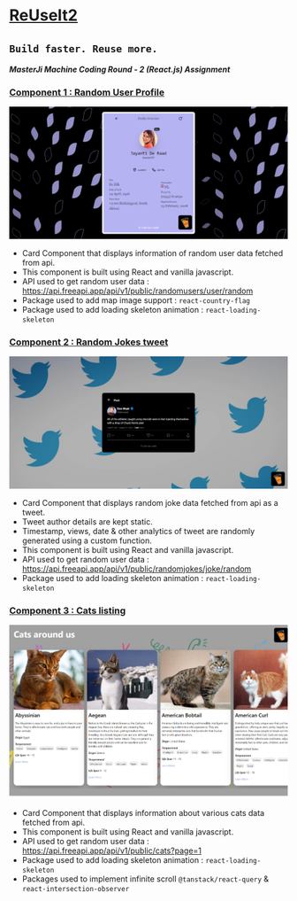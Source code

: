# [ReUseIt2](https://re-use-it-2.netlify.app/)

## `Build faster. Reuse more.`

**_MasterJi Machine Coding Round - 2 (React.js) Assignment_**

### [Component 1 : Random User Profile](https://re-use-it-2.netlify.app/random-user)

<img src="./public/assets/random-user.png"></img>

- Card Component that displays information of random user data fetched from api.
- This component is built using React and vanilla javascript.
- API used to get random user data : https://api.freeapi.app/api/v1/public/randomusers/user/random
- Package used to add map image support : `react-country-flag`
- Package used to add loading skeleton animation : `react-loading-skeleton`

### [Component 2 : Random Jokes tweet](https://re-use-it-2.netlify.app/random-jokes)

<img src="./public/assets/random-jokes.png"></img>

- Card Component that displays random joke data fetched from api as a tweet.
- Tweet author details are kept static.
- Timestamp, views, date & other analytics of tweet are randomly generated using a custom function.
- This component is built using React and vanilla javascript.
- API used to get random user data : https://api.freeapi.app/api/v1/public/randomjokes/joke/random
- Package used to add loading skeleton animation : `react-loading-skeleton`

### [Component 3 : Cats listing](https://re-use-it-2.netlify.app/cats-listing)

<img src="./public/assets/cats-listing.png"></img>

- Card Component that displays information about various cats data fetched from api.
- This component is built using React and vanilla javascript.
- API used to get random user data : https://api.freeapi.app/api/v1/public/cats?page=1
- Package used to add loading skeleton animation : `react-loading-skeleton`
- Packages used to implement infinite scroll `@tanstack/react-query` & `react-intersection-observer`
